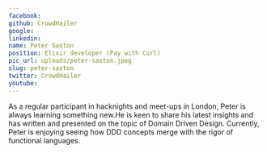 ```yaml
---
facebook: 
github: CrowdHailer
google: 
linkedin: 
name: Peter Saxton
position: Elixir developer (Pay with Curl)
pic_url: uploads/peter-saxton.jpeg
slug: peter-saxton
twitter: CrowdHailer
youtube: 
---
```

<p>As a regular participant in hacknights and meet-ups in London, Peter is always learning something new.He is keen to share his latest insights and has written and presented on the topic of Domain Driven Design. Currently, Peter is enjoying seeing how DDD concepts merge with the rigor of functional languages.</p>
